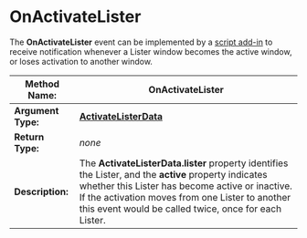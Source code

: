 # OnActivateLister

The **OnActivateLister** event can be implemented by a [script add-in](/Manual/scripting/script_add-ins/RAEDME.md) to receive notification whenever a Lister window becomes the active window, or loses activation to another window.

| **Method Name:** | OnActivateLister |
| --- | --- |
| **Argument Type:** | **[ActivateListerData](../scripting_objects/activatelisterdata.md)** |
| **Return Type:** | *none* |
| **Description:** | The **ActivateListerData.lister** property identifies the Lister, and the **active** property indicates whether this Lister has become active or inactive. If the activation moves from one Lister to another this event would be called twice, once for each Lister. |

